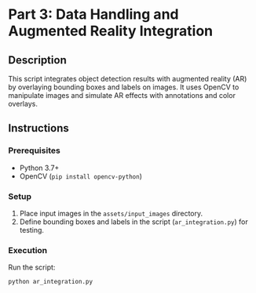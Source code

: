 # Part 3: Data Handling and Augmented Reality Integration

## Description
This script integrates object detection results with augmented reality (AR) by overlaying bounding boxes and labels on images. It uses OpenCV to manipulate images and simulate AR effects with annotations and color overlays.

## Instructions

### Prerequisites
- Python 3.7+
- OpenCV (`pip install opencv-python`)

### Setup
1. Place input images in the `assets/input_images` directory.
2. Define bounding boxes and labels in the script (`ar_integration.py`) for testing.

### Execution
Run the script:
```bash
python ar_integration.py
